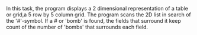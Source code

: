In this task, the program displays a 2 dimensional representation of a table or grid,a 5 row by 5 column grid. The program scans the 2D list in search of the '#'-symbol. If a # or 'bomb' is found, the fields that surround it keep count of the number of 'bombs' that surrounds each field.